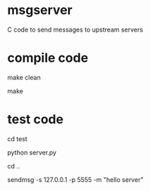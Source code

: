 # msgserver
C code to send messages to upstream servers

# compile code

make clean

make

# test code

cd test

python server.py

cd ..

sendmsg -s 127.0.0.1 -p 5555 -m "hello server"
